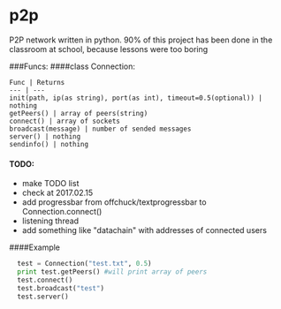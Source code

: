 # p2p
P2P network written in python. 90% of this project has been done in the classroom at school, because lessons were too boring

###Funcs:
####class Connection:
   
    Func | Returns
    --- | ---
    init(path, ip(as string), port(as int), timeout=0.5(optional)) | nothing
    getPeers() | array of peers(string)
    connect() | array of sockets
    broadcast(message) | number of sended messages
    server() | nothing
    sendinfo() | nothing

#### TODO:
  - make TODO list
  - check at 2017.02.15
  - add progressbar from offchuck/textprogressbar to Connection.connect()
  - listening thread
  - add something like "datachain" with addresses of connected users
 

####Example
```python
  test = Connection("test.txt", 0.5)
  print test.getPeers() #will print array of peers
  test.connect()
  test.broadcast("test")
  test.server()
```
